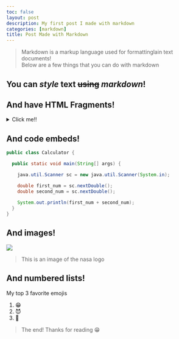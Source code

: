 ```yaml
---
toc: false
layout: post
description: My first post I made with markdown
categories: [markdown]
title: Post Made with Markdown
---
```

> Markdown is a markup language used for formattinglain text documents! <br>
Below are a few things that you can do with markdown

## You can *style* __text__ ~~using~~ *markdown*!


## And have HTML Fragments!
<details>
<summary>Click me!!</summary>
<table style="text-align: center;">
  <tr>
    <th>This is a table made in HTML!</th>
    <th>🤣</th>
  </tr>
  <tr>
    <td>😁</td>
    <td>🥺</td>
  </tr>
</table>
</details>

## And code embeds!
```java
public class Calculator {

  public static void main(String[] args) {

    java.util.Scanner sc = new java.util.Scanner(System.in);

    double first_num = sc.nextDouble();
    double second_num = sc.nextDouble();
    
    System.out.println(first_num + second_num);
  }
}
```

## And images!
![](https://www.nasa.gov/sites/default/files/thumbnails/image/s75-31690.jpeg)
> This is an image of the nasa logo

## And numbered lists!
My top 3 favorite emojis
1. 😁
2. 😈
3. 🥶


> The end! Thanks for reading 😁